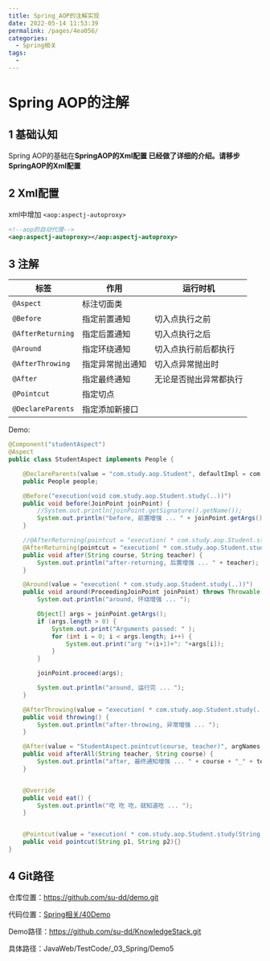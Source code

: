 ```yaml
---
title: Spring_AOP的注解实现
date: 2022-05-14 11:53:39
permalink: /pages/4ea056/
categories:
  - Spring相关
tags:
  - 
---
```

# Spring AOP的注解

## 1 基础认知

Spring AOP的基础在**SpringAOP的Xml配置 **已经做了详细的介绍。请移步**SpringAOP的Xml配置**



## 2 Xml配置

xml中增加 `<aop:aspectj-autoproxy>`

```xml
<!--aop的自动代理-->
<aop:aspectj-autoproxy></aop:aspectj-autoproxy>
```



## 3 注解

| 标签              | 作用             | 运行时机               |
| ----------------- | ---------------- | ---------------------- |
| `@Aspect`         | 标注切面类     |          |
| `@Before`         | 指定前置通知     | 切入点执行之前         |
| `@AfterReturning` | 指定后置通知     | 切入点执行之后         |
| `@Around`         | 指定环绕通知     | 切入点执行前后都执行   |
| `@AfterThrowing`  | 指定异常抛出通知 | 切入点异常抛出时       |
| `@After`          | 指定最终通知     | 无论是否抛出异常都执行 |
| `@Pointcut`       | 指定切点     | |
| `@DeclareParents`   |指定添加新接口||



Demo:

```java
@Component("studentAspect")
@Aspect
public class StudentAspect implements People {

    @DeclareParents(value = "com.study.aop.Student", defaultImpl = com.study.aop.imp.StudentAspect.class)
    public People people;

    @Before("execution(void com.study.aop.Student.study(..))")
    public void before(JoinPoint joinPoint) {
        //System.out.println(joinPoint.getSignature().getName());
        System.out.println("before, 前置增强 ... " + joinPoint.getArgs()[0]);
    }

    //@AfterReturning(pointcut = "execution( * com.study.aop.Student.study(String,String)) && args(course, teacher)")
    @AfterReturning(pointcut = "execution( * com.study.aop.Student.study(String,String)) && args(course, teacher)", argNames = "course, teacher")
    public void after(String course, String teacher) {
        System.out.println("after-returning, 后置增强 ... " + teacher);
    }

    @Around(value = "execution( * com.study.aop.Student.study(..))")
    public void around(ProceedingJoinPoint joinPoint) throws Throwable {
        System.out.println("around, 环绕增强 ... ");

        Object[] args = joinPoint.getArgs();
        if (args.length > 0) {
            System.out.print("Arguments passed: " );
            for (int i = 0; i < args.length; i++) {
                System.out.print("arg "+(i+1)+": "+args[i]);
            }
        }

        joinPoint.proceed(args);

        System.out.println("around, 运行完 ... ");
    }

    @AfterThrowing(value = "execution( * com.study.aop.Student.study(..))")
    public void throwing() {
        System.out.println("after-throwing, 异常增强 ... ");
    }

    @After(value = "StudentAspect.pointcut(course, teacher)", argNames = "teacher, course")
    public void afterAll(String teacher, String course) {
        System.out.println("after, 最终通知增强 ... " + course + "_" + teacher);
    }


    @Override
    public void eat() {
        System.out.println("吃 吃 吃，就知道吃 ... ");
    }


    @Pointcut(value = "execution( * com.study.aop.Student.study(String,String)) && args(p1, p2)", argNames = "p1, p2")
    public void pointcut(String p1, String p2){}
}
```

## 4 Git路径

仓库位置：<https://github.com/su-dd/demo.git>

代码位置：[Spring相关/40Demo](https://github.com/su-dd/demo/tree/main/Spring相关/8Demo)


Demo路径：https://github.com/su-dd/KnowledgeStack.git

具体路径：JavaWeb/TestCode/_03_Spring/Demo5